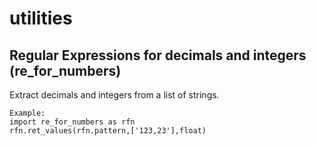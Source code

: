 # utilities

## Regular Expressions for decimals and integers (re_for_numbers)
Extract decimals and integers from a list of strings.
```
Example:
import re_for_numbers as rfn
rfn.ret_values(rfn.pattern,['123,23'],float)
```

